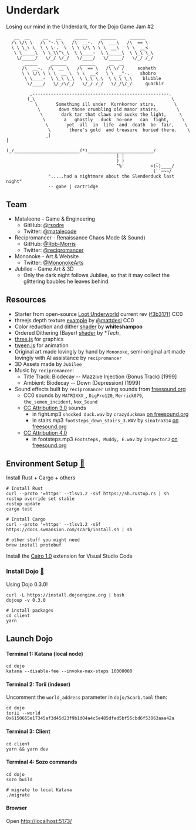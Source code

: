 # Underdark

Losing our mind in the Underdark, for the Dojo Game Jam #2

```
   __  __     __   __     _____     ______     ______   
  /\ \/\ \   /\ "-.\ \   /\  __-.  /\  ___\   /\  == \  
  \ \ \_\ \  \ \ \-.  \  \ \ \/\ \ \ \  __\   \ \  __<  
   \ \_____\  \ \_\\"\_\  \ \____-  \ \_____\  \ \_\ \_\
    \/_____/   \/_/ \/_/   \/____/   \/_____/   \/_/ /_/
       _____     ______     ______     __  __           
      /\  __-.  /\  __ \   /\  == \   /\ \/ /     scoheth      
      \ \ \/\ \ \ \  __ \  \ \  __<   \ \  _"-.    shobro     
       \ \____-  \ \_\ \_\  \ \_\ \_\  \ \_\ \_\    blubble    
        \/____/   \/_/\/_/   \/_/ /_/   \/_/\/_/     quackir   
  
         ,----------------------------------------------------.         
        (_\                                                    \        
           \       Something ill under  Kurnkornor stirs,       \       
            \       down those crumbling old manor stairs,       \      
             \       dark tar that claws and sucks the light,     \     
              \       a   ghastly   duck  no-one   can  fight,     \    
               \       yet  all  in  life  and  death  be  fair,    \   
                \       there's gold  and treasure  buried there.    \  
               _|                                                     | 
              (_/_________________________(*)_________________________/ 
                                          | |                           
                                          ) )            _            
                                          ^%'          >(~)____/             
                                                        (``~~~/     
                ".....had a nightmare about the Slenderduck last night"
                -- gabe | cartridge                                       

```

## Team

* Mataleone - Game & Engineering
  * GitHub: [@rsodre](https://github.com/rsodre)
  * Twitter: [@matalecode](https://twitter.com/matalecode)
* Recipromancer - Renaissance Chaos Mode (& Sound)
  * GitHub: [@Rob-Morris](https://github.com/Rob-Morris)
  * Twitter: [@recipromancer](https://twitter.com/recipromancer)
* Mononoke - Art & Website
  * Twitter: [@MononokeArts](https://twitter.com/MononokeArts)
* Jubilee - Game Art & 3D
  * Only the dark night follows Jubilee, so that it may collect the glittering baubles he leaves behind

## Resources

* Starter from open-source [Loot Underworld](https://github.com/funDAOmental/lootunderworld) current rev ([f3b317f](https://github.com/funDAOmental/lootunderworld/tree/f3b317ff03a7b62620f055e5238b9d300f7be189)) CC0
* threejs depth texture [example](https://threejs.org/examples/#webgl_depth_texture) by [@mattdesl](https://twitter.com/mattdesl) CC0
* Color reduction and dither [shader](https://godotshaders.com/shader/color-reduction-and-dither/) by **whiteshampoo**
* Ordered Dithering (Bayer) [shader](https://www.shadertoy.com/view/7sfXDn) by **Tech_*
* [three.js](https://threejs.org/) for graphics
* [tween.js](https://github.com/tweenjs/tween.js) for animation
* Original art made lovingly by hand by `Mononoke`, semi-original art made lovingly with AI assistance by `recipromancer`
* 3D Assets made by `Jubilee`
* Music by `recipromancer`:
  * Title Track: Biodecay -- Mazzive Injection (Bonus Track) [1999]
  * Ambient: Biodecay -- Down (Depression) [1999]
* Sound effects built by `recipromancer` using sounds from [freesound.org](https://freesound.org/)
  * CC0 sounds by `MATRIXXX_`, `DigPro120`, `Merrick079`, `the_semen_incident`, `Nox_Sound`
  * [CC Attribution 3.0](https://creativecommons.org/licenses/by/3.0/) sounds
    * in fight.mp3 `shocked duck.wav` by `crazyduckman` [on freesound.org](https://freesound.org/people/crazyduckman/sounds/185550/)
    * in stairs.mp3 `footsteps_down_stairs_3.WAV` by `sinatra314` [on freesound.org](https://freesound.org/people/sinatra314/sounds/209474/)
  * [CC Attribution 4.0](https://creativecommons.org/licenses/by/4.0/)
    * in footsteps.mp3 `Footsteps, Muddy, E.wav` by `InspectorJ` [on freesound.org](https://freesound.org/people/InspectorJ/sounds/339325/)

## Environment Setup [🔗](https://book.dojoengine.org/getting-started/setup.html)

Install Rust + Cargo + others

```
# Install Rust
curl --proto '=https' --tlsv1.2 -sSf https://sh.rustup.rs | sh
rustup override set stable
rustup update
cargo test

# Install Cargo
curl --proto '=https' --tlsv1.2 -sSf https://docs.swmansion.com/scarb/install.sh | sh

# other stuff you might need
brew install protobuf
```

Install the [Cairo 1.0](https://marketplace.visualstudio.com/items?itemName=starkware.cairo1) extension for Visual Studio Code


### Install Dojo [🔗](https://book.dojoengine.org/getting-started/quick-start.html)

Using Dojo 0.3.0!

```console
curl -L https://install.dojoengine.org | bash
dojoup -v 0.3.0

# install packages
cd client
yarn
```


## Launch Dojo

#### Terminal 1: Katana (local node)

```console
cd dojo
katana --disable-fee --invoke-max-steps 10000000
```

#### Terminal 2: Torii (indexer)

Uncomment the `world_address` parameter in `dojo/Scarb.toml` then:

```console
cd dojo
torii --world 0x6150655e17345af3d45d23f9b1d04a4c5e485dfed5bf55cbd6f53063aaa42a
```

#### Terminal 3: Client

```console
cd client
yarn && yarn dev
```

#### Terminal 4: Sozo commands

```console
cd dojo
sozo build

# migrate to local Katana
./migrate
```


#### Browser

Open [http://localhost:5173/](http://localhost:5173/)

